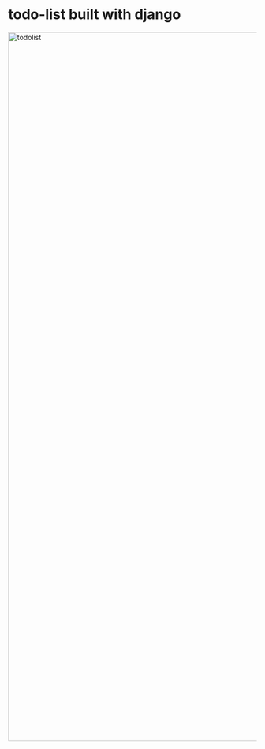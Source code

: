 # todo-list built with django 
<img width="1439" alt="todolist" src="https://github.com/Prezxvii/todolist/assets/122589070/991dafc0-61e3-4be7-adb8-766959da37cc">
